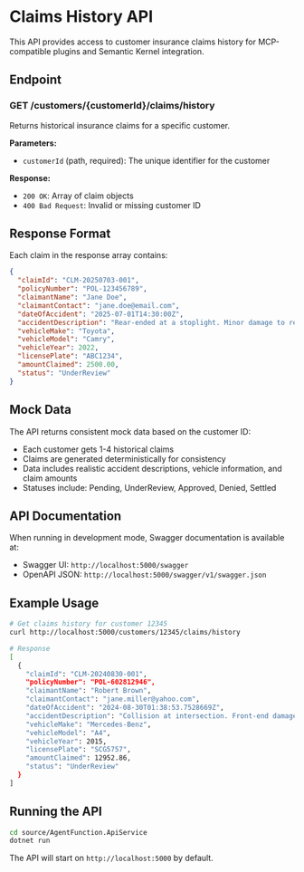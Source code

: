 # Claims History API

This API provides access to customer insurance claims history for MCP-compatible plugins and Semantic Kernel integration.

## Endpoint

### GET /customers/{customerId}/claims/history

Returns historical insurance claims for a specific customer.

**Parameters:**
- `customerId` (path, required): The unique identifier for the customer

**Response:**
- `200 OK`: Array of claim objects
- `400 Bad Request`: Invalid or missing customer ID

## Response Format

Each claim in the response array contains:

```json
{
  "claimId": "CLM-20250703-001",
  "policyNumber": "POL-123456789",
  "claimantName": "Jane Doe", 
  "claimantContact": "jane.doe@email.com",
  "dateOfAccident": "2025-07-01T14:30:00Z",
  "accidentDescription": "Rear-ended at a stoplight. Minor damage to rear bumper.",
  "vehicleMake": "Toyota",
  "vehicleModel": "Camry",
  "vehicleYear": 2022,
  "licensePlate": "ABC1234",
  "amountClaimed": 2500.00,
  "status": "UnderReview"
}
```

## Mock Data

The API returns consistent mock data based on the customer ID:
- Each customer gets 1-4 historical claims
- Claims are generated deterministically for consistency
- Data includes realistic accident descriptions, vehicle information, and claim amounts
- Statuses include: Pending, UnderReview, Approved, Denied, Settled

## API Documentation

When running in development mode, Swagger documentation is available at:
- Swagger UI: `http://localhost:5000/swagger`
- OpenAPI JSON: `http://localhost:5000/swagger/v1/swagger.json`

## Example Usage

```bash
# Get claims history for customer 12345
curl http://localhost:5000/customers/12345/claims/history

# Response
[
  {
    "claimId": "CLM-20240830-001",
    "policyNumber": "POL-602812946",
    "claimantName": "Robert Brown",
    "claimantContact": "jane.miller@yahoo.com",
    "dateOfAccident": "2024-08-30T01:38:53.7528669Z",
    "accidentDescription": "Collision at intersection. Front-end damage.",
    "vehicleMake": "Mercedes-Benz",
    "vehicleModel": "A4",
    "vehicleYear": 2015,
    "licensePlate": "SCG5757",
    "amountClaimed": 12952.86,
    "status": "UnderReview"
  }
]
```

## Running the API

```bash
cd source/AgentFunction.ApiService
dotnet run
```

The API will start on `http://localhost:5000` by default.